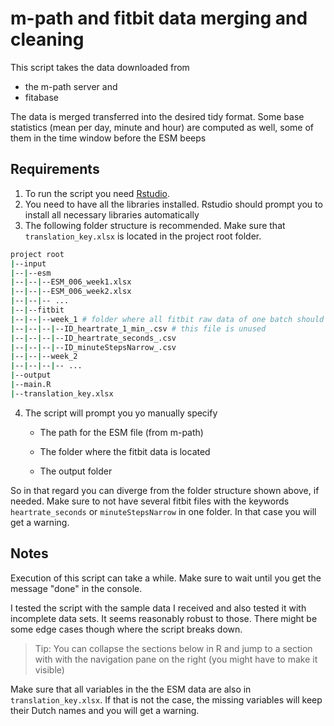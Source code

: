 # m-path and fitbit data merging and cleaning

This script takes the data downloaded from

-   the m-path server and
-   fitabase

The data is merged transferred into the desired tidy format. Some base statistics (mean per day, minute and hour) are computed as well, some of them in the time window before the ESM beeps

## Requirements

1.  To run the script you need [Rstudio](https://posit.co/download/rstudio-desktop/).
2.  You need to have all the libraries installed. Rstudio should prompt you to install all necessary libraries automatically
3.  The following folder structure is recommended. Make sure that `translation_key.xlsx` is located in the project root folder.

``` bash
project root
|--input
|--|--esm
|--|--|--ESM_006_week1.xlsx
|--|--|--ESM_006_week2.xlsx
|--|--|-- ...
|--|--fitbit
|--|--|--week_1 # folder where all fitbit raw data of one batch should be located
|--|--|--|--ID_heartrate_1_min_.csv # this file is unused
|--|--|--|--ID_heartrate_seconds_.csv
|--|--|--|--ID_minuteStepsNarrow_.csv
|--|--|--week_2
|--|--|--|-- ...
|--output
|--main.R
|--translation_key.xlsx
```

4.  The script will prompt you yo manually specify
    -   The path for the ESM file (from m-path)

    -   The folder where the fitbit data is located

    -   The output folder

So in that regard you can diverge from the folder structure shown above, if needed. Make sure to not have several fitbit files with the keywords `heartrate_seconds` or `minuteStepsNarrow` in one folder. In that case you will get a warning.

## Notes

Execution of this script can take a while. Make sure to wait until you get the message "done" in the console.

I tested the script with the sample data I received and also tested it with incomplete data sets. It seems reasonably robust to those. There might be some edge cases though where the script breaks down.

> Tip: You can collapse the sections below in R and jump to a section with with the navigation pane on the right (you might have to make it visible)

Make sure that all variables in the the ESM data are also in `translation_key.xlsx`. If that is not the case, the missing variables will keep their Dutch names and you will get a warning.
